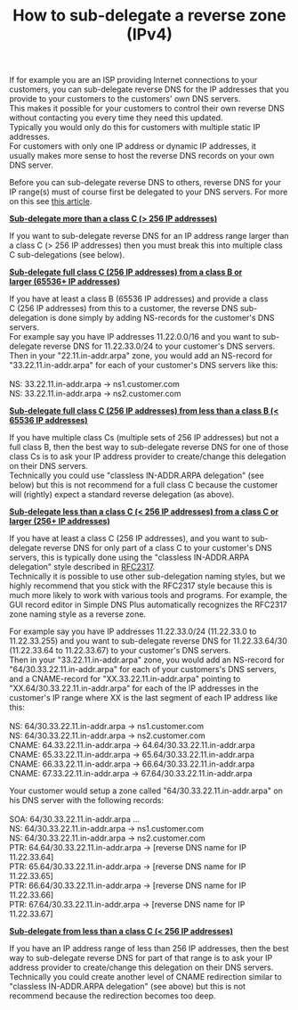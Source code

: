 ﻿---
title: How to sub-delegate a reverse zone (IPv4)
category: 9
frontpage: false
comments: true
vgroup: 6
vname: IPv4
vsort: 1
refs: 153,53,64
created-utc: 2019-01-01
modified-utc: 2019-01-01
---
<p>If for example you are an ISP&nbsp;providing Internet connections&nbsp;to your customers, you can sub-delegate reverse DNS for the IP addresses&nbsp;that you provide to your customers to the customers' own DNS servers.<br />
This makes it possible for your customers to control their own reverse DNS without contacting you every time they need this updated.<br />
Typically you would only do this for customers with multiple static&nbsp;IP addresses.<br />
For customers with only one IP address or&nbsp;dynamic IP addresses, it usually&nbsp;makes more sense to host the reverse DNS records on your own DNS server.</p>
<p>Before you can sub-delegate reverse DNS to others, reverse DNS for your IP range(s) must of course first be delegated to your DNS servers. For more on this see <a href="/kb/53/how-do-i-get-reverse-dns-for-my-ip-addresses-delegated-to-my-own-dns-server">this article</a>.</p>
<p><strong><span style="text-decoration: underline;">Sub-delegate more than a class C (&gt; 256 IP addresses)</span> </strong></p>
<p>If you want to sub-delegate reverse DNS for an IP address range larger than a class C (&gt; 256 IP addresses)&nbsp;then you must break this into multiple class C sub-delegations (see below).</p>
<p><strong><span style="text-decoration: underline;">Sub-delegate full class C&nbsp;(256 IP addresses) from a&nbsp;class&nbsp;B or larger&nbsp;(65536+ IP addresses)</span> </strong></p>
<p>If you have at least a class B (65536 IP addresses)&nbsp;and provide a class C&nbsp;(256 IP addresses) from this to a customer, the reverse DNS&nbsp;sub-delegation is&nbsp;done simply by adding NS-records for the customer's DNS servers.<br />
For example say you&nbsp;have&nbsp;IP addresses&nbsp;11.22.0.0/16 and you want to sub-delegate reverse DNS for 11.22.33.0/24&nbsp;to your customer's DNS servers.<br />
Then in your "22.11.in-addr.arpa" zone, you would add an&nbsp;NS-record for "33.22.11.in-addr.arpa"&nbsp;for each of your customer's DNS servers like this:<br />
<br />
NS: 33.22.11.in-addr.arpa -&gt; ns1.customer.com<br />
NS: 33.22.11.in-addr.arpa -&gt; ns2.customer.com</p>
<p><strong><span style="text-decoration: underline;">Sub-delegate full class C&nbsp;(256 IP addresses) from less than a class B&nbsp;(&lt; 65536 IP addresses)</span> </strong></p>
<p>If you have multiple class Cs (multiple sets of 256 IP addresses) but not&nbsp;a full class B, then the best way to sub-delegate reverse DNS for one of those class Cs is to ask your IP address provider to create/change this delegation on their DNS servers.<br />
Technically you could use "classless IN-ADDR.ARPA delegation" (see below) but this is not recommend for a full class C because the customer will (rightly) expect&nbsp;a standard reverse delegation (as above).</p>
<p><strong><span style="text-decoration: underline;">Sub-delegate less than a class C&nbsp;(&lt; 256 IP addresses) from a&nbsp;class C or larger&nbsp;(256+ IP addresses)</span> </strong></p>
<p>If you have at least a class C&nbsp;(256 IP addresses), and you want to sub-delegate reverse DNS for only part of a class C to your customer's DNS servers, this is typically done using the "classless IN-ADDR.ARPA delegation" style described in <a href="http://www.rfc-editor.org/rfc/rfc2317.txt">RFC2317</a>.<br />
Technically it is possible to use other sub-delegation naming styles, but we highly recommend that you stick with the RFC2317 style because this is much more likely to work with various tools and programs. For example, the GUI record editor in&nbsp;Simple DNS Plus automatically recognizes the RFC2317 zone naming style as a reverse zone.</p>
<p>For example say you have IP addresses 11.22.33.0/24 (11.22.33.0 to 11.22.33.255) and you want to sub-delegate reverse DNS for 11.22.33.64/30 (11.22.33.64 to 11.22.33.67) to your customer's DNS servers.<br />
Then in your "33.22.11.in-addr.arpa" zone, you would add an NS-record&nbsp;for "64/30.33.22.11.in-addr.arpa" for each of your customers's DNS servers, and&nbsp;a CNAME-record for "XX.33.22.11.in-addr.arpa" pointing to "XX.64/30.33.22.11.in-addr.arpa" for each of the IP addresses in the customer's IP range where XX is the last segment of each IP address like this:<br />
<br />
NS: 64/30.33.22.11.in-addr.arpa -&gt; ns1.customer.com<br />
NS: 64/30.33.22.11.in-addr.arpa -&gt; ns2.customer.com<br />
CNAME: 64.33.22.11.in-addr.arpa -&gt; 64.64/30.33.22.11.in-addr.arpa<br />
CNAME: 65.33.22.11.in-addr.arpa -&gt; 65.64/30.33.22.11.in-addr.arpa<br />
CNAME: 66.33.22.11.in-addr.arpa -&gt; 66.64/30.33.22.11.in-addr.arpa<br />
CNAME: 67.33.22.11.in-addr.arpa -&gt; 67.64/30.33.22.11.in-addr.arpa</p>
<p>Your customer would setup a zone called "64/30.33.22.11.in-addr.arpa" on his DNS&nbsp;server with the following records:<br />
<br />
SOA: 64/30.33.22.11.in-addr.arpa ...<br />
NS: 64/30.33.22.11.in-addr.arpa -&gt; ns1.customer.com<br />
NS: 64/30.33.22.11.in-addr.arpa -&gt; ns2.customer.com<br />
PTR:&nbsp;64.64/30.33.22.11.in-addr.arpa -&gt; [reverse DNS name for IP 11.22.33.64]<br />
PTR:&nbsp;65.64/30.33.22.11.in-addr.arpa -&gt; [reverse DNS name for IP 11.22.33.65]<br />
PTR:&nbsp;66.64/30.33.22.11.in-addr.arpa -&gt; [reverse DNS name for IP 11.22.33.66]<br />
PTR:&nbsp;67.64/30.33.22.11.in-addr.arpa -&gt; [reverse DNS name for IP 11.22.33.67]</p>
<p><strong><span style="text-decoration: underline;">Sub-delegate from less than a class C&nbsp;(&lt; 256 IP addresses)</span> </strong></p>
<p>If you have an IP address range of less than&nbsp;256 IP addresses, then the best way to sub-delegate reverse DNS for part of that range is to ask your IP address provider to create/change this delegation on their DNS servers.<br />
Technically you could create another level of CNAME redirection similar to "classless IN-ADDR.ARPA delegation" (see above) but this is not recommend because the redirection becomes too deep.</p>